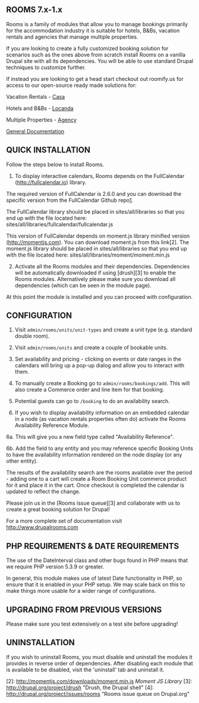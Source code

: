 ROOMS 7.x-1.x
-------------
Rooms is a family of modules that allow you to manage bookings primarily for the accommodation industry it is suitable for hotels, B&Bs, vacation rentals and agencies that manage multiple properties.

If you are looking to create a fully customized booking solution for scenarios such as the ones above from scratch install Rooms on a vanilla Drupal site with all its dependencies. You will be able to use standard Drupal techniques to customize further.


If instead you are looking to get a head start checkout out roomify.us for access to our open-source ready made solutions for:

Vacation Rentals - [Casa](https://roomify.us/roomifycasa)

Hotels and B&Bs - [Locanda](https://roomify.us/roomifylocanda)

Multiple Properties - [Agency](https://roomify.us/roomifyagency)

[General Documentation](http://roomify.us/documentation) 


QUICK INSTALLATION
------------------
Follow the steps below to install Rooms.

1. To display interactive calendars, Rooms depends on the FullCalendar
(http://fullcalendar.io) library.

The required version of FullCalendar is 2.6.0 and you can download
the specific version from the FullCalendar Github repo[1].

The FullCalendar library should be placed in sites/all/libraries so
that you end up with the file located here:
sites/all/libraries/fullcalendar/fullcalendar.js

This version of FullCalendar depends on moment.js library minified version
(http://momentjs.com). You can download moment.js from this link[2]. The moment.js
library should be placed in sites/all/libraries so that you end up with the
file located here: sites/all/libraries/moment/moment.min.js


2. Activate all the Rooms modules and their dependencies. Dependencies will
be automatically downloaded if using [drush][3] to enable the Rooms modules.
Alternatively please make sure you download all dependencies (which can be
seen in the module page).

At this point the module is installed and you can proceed with configuration.


CONFIGURATION
-------------

1. Visit `admin/rooms/units/unit-types` and create a unit type (e.g. standard
double room).

2. Visit `admin/rooms/units` and create a couple of bookable units.

3. Set availability and pricing - clicking on events or date ranges in the
calendars will bring up a pop-up dialog and allow you to interact with them.

4. To manually create a Booking go to `admin/rooms/bookings/add`. This will also
 create a Commerce order and line item for that booking.

5. Potential guests can go to `/booking` to do an availability search.

6. If you wish to display availability information on an embedded calendar
in a node (as vacation rentals properties often do) activate the Rooms
Availability Reference Module.

6a. This will give you a new field type called "Availability Reference".

6b. Add the field to any entity and you may reference specific Booking Units
to have the availability information rendered on the node display (or any
other entity).

The results of the availability search are the rooms available over the
period - adding one to a cart will create a Room Booking Unit commerce
product for it and place it in the cart. Once checkout is completed the calendar
is updated to reflect the change.

Please join us in the [Rooms issue queue][3] and collaborate with us to create a
great booking solution for Drupal!

For a more complete set of documentation visit http://www.drupalrooms.com


PHP REQUIREMENTS & DATE REQUIREMENTS
--------------------------------------
The use of the DateInterval class and other bugs found in PHP means
that we require PHP version 5.3.9 or greater.

In general, this module makes use of latest Date functionality in PHP, so
ensure that it is enabled in your PHP setup. We may scale back on this
to make things more usable for a wider range of configurations.


UPGRADING FROM PREVIOUS VERSIONS
-------------------------------------
Please make sure you test extensively on a test site before upgrading!

UNINSTALLATION
-------------------------------------
If you wish to uninstall Rooms, you must disable and uninstall the modules
it provides in reverse order of dependencies. After disabling each module
that is available to be disabled, visit the 'uninstall' tab and uninstall it.

   [1]: https://github.com/fullcalendar/fullcalendar/releases/download/v2.6.0/fullcalendar-2.6.0.zip
   [2]: http://momentjs.com/downloads/moment.min.js *Moment JS Library*
   [3]: http://drupal.org/project/drush "Drush, the Drupal shell"
   [4]: http://drupal.org/project/issues/rooms "Rooms issue queue on Drupal.org"
